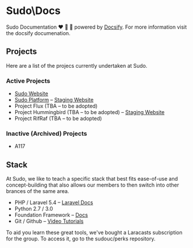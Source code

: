 # Sudo\Docs

Sudo Documentation ❤️ 🎉 💯 powered by <a href="https://docsify.js.org/#/">Docsify</a>. For more information visit the docsify documenation.

## Projects

Here are a list of the projecs currently undertaken at Sudo.

### Active Projects 

- [Sudo Website](http://sudo.org.au)
- [Sudo Platform](http://platform.sudo.org.au) – [Staging Website](http://staging.platform.sudo.org.au)
- Project Flux (TBA – to be adopted)
- Project Hummingbird (TBA – to be adopted) – [Staging Website](http://staging.platform.sudo.org.au/hummingbird)
- Project RifRaf (TBA – to be adopted)

### Inactive (Archived) Projects

- A117

## Stack

At Sudo, we like to teach a specific stack that best fits ease-of-use and concept-building that also allows our members to then switch into other brances of the same area.

- PHP / Laravel 5.4 – [Laravel Docs](https://laravel.com/docs/5.4/)
- Python 2.7 / 3.0
- Foundation Framework – [Docs](foundation.zurb.com/sites/docs/)
- Git / Github – [Video Tutorials](https://laracasts.com/series/git-me-some-version-control/episodes/1)

To aid you learn these great tools, we've bought a Laracasts subscription for the group. To access it, go to the sudouc/perks repository.
